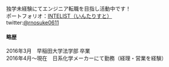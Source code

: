 独学未経験にてエンジニア転職を目指し活動中です！<br>
ポートフォリオ：[INTELIST（いんたりすと）](https://inte-list.com)<br>
twitter:[@rnosuke0611](https://twitter.com/rnosuke0611)

#### 略歴
2016年3月　早稲田大学法学部 卒業<br>
2016年4月～現在　日系化学メーカーにて勤務（経理・営業を経験）<br>
